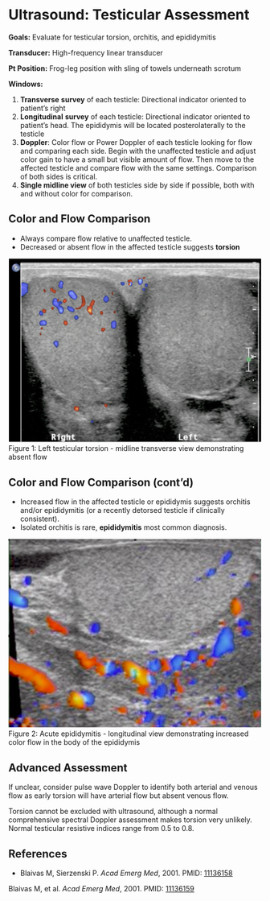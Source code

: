 


# Ultrasound: Testicular Assessment

**Goals:** Evaluate for testicular torsion, orchitis, and epididymitis

**Transducer:** High-frequency linear transducer

**Pt Position:**    Frog-leg position with sling of towels underneath scrotum

**Windows:**

1.  **Transverse** **survey** of each testicle: Directional indicator oriented to patient’s right
2.  **Longitudinal** **survey** of each testicle: Directional indicator oriented to patient’s head. The epididymis will be located posterolaterally to the testicle
3.  **Doppler**: Color flow or Power Doppler of each testicle looking for flow and comparing each side. Begin with the unaffected testicle and adjust color gain to have a small but visible amount of flow. Then move to the affected testicle and compare flow with the same settings. Comparison of both sides is critical.
4.  **Single midline view** of both testicles side by side if possible, both with and without color for comparison.

## Color and Flow Comparison

-   Always compare flow relative to unaffected testicle.
-   Decreased or absent flow in the affected testicle suggests **torsion**

![](image-0.png)Figure 1: Left testicular torsion - midline transverse view demonstrating absent flow

## Color and Flow Comparison (cont’d)

-   Increased flow in the affected testicle or epididymis suggests orchitis and/or epididymitis (or a recently detorsed testicle if clinically consistent). 
-   Isolated orchitis is rare, **epididymitis** most common diagnosis.

![](image-1.png)Figure 2: Acute epididymitis - longitudinal view demonstrating increased color flow in the body of the epididymis

## Advanced Assessment

If unclear, consider pulse wave Doppler to identify both arterial and venous flow as early torsion will have arterial flow but absent venous flow.

Torsion cannot be excluded with ultrasound, although a normal comprehensive spectral Doppler assessment makes torsion very unlikely. Normal testicular resistive indices range from 0.5 to 0.8.

## References

- Blaivas M, Sierzenski P. *Acad Emerg Med*, 2001. PMID: [11136158](http://www.ncbi.nlm.nih.gov/pubmed/11136158)

Blaivas M, et al. *Acad Emerg Med*, 2001. PMID: [11136159](http://www.ncbi.nlm.nih.gov/pubmed/11136159)
